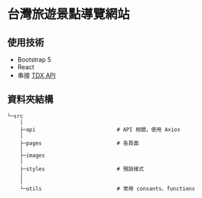# 台灣旅遊景點導覽網站

## 使用技術

- Bootstrap 5
- React
- 串接 [TDX API](https://tdx.transportdata.tw/)

## 資料夾結構
```
└─src
    │
    ├─api                          # API 相關，使用 Axios
    │
    ├─pages                        # 各頁面
    │
    ├─images
    │
    ├─styles                       # 預設樣式
    │
    │
    └─utils                        # 常用 consants、functions
```